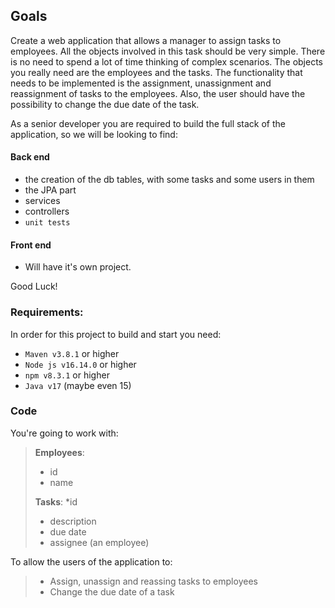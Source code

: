 ## Goals
Create a web application that allows a manager to assign tasks to employees.
All the objects involved in this task should be very simple. There is no 
need to spend a lot of time thinking of complex scenarios.
The objects you really need are the employees and the tasks. 
The functionality that needs to be implemented is the assignment, unassignment and reassignment of
tasks to the employees. Also, the user should have the possibility to change the due date of the task.

As a senior developer you are required to build the full stack of the 
application, so we will be looking to find:

#### Back end
* the creation of the db tables, with some tasks and some users in them
* the JPA part
* services
* controllers
* `unit tests`

#### Front end
* Will have it's own project.

Good Luck!

### Requirements:
In order for this project to build and start you need:
+ `Maven v3.8.1` or higher 
+ `Node js v16.14.0` or higher
+ `npm v8.3.1` or higher
+ `Java v17` (maybe even 15)


### Code
 You're going to work with: 
> **Employees**:
> * id
> * name
>  	
> **Tasks**:
> *id
> * description
> * due date
> * assignee (an employee)

To allow the users of the application to:
> * Assign, unassign and reassing tasks to employees
> * Change the due date of a task


